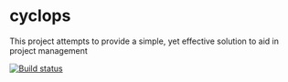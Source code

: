 # cyclops
This project attempts to provide a simple, yet effective solution to aid in project management

[![Build status](https://ci.appveyor.com/api/projects/status/kq4mwxl0ckoa6x9q/branch/master?svg=true)](https://ci.appveyor.com/project/BobNelsonRB/cyclops/branch/master)
